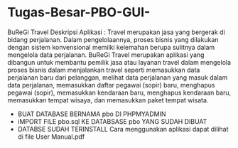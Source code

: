 # Tugas-Besar-PBO-GUI-

BuReGi Travel
Deskripsi Aplikasi :
Travel merupakan jasa yang bergerak di bidang perjalanan. Dalam pengelolaannya, proses bisnis yang dilakukan dengan sistem konvensional memilki kelemahan berupa sulitnya dalam mengelola data perjalanan. BuReGi Travel merupakan aplikasi yang dibangun untuk membantu pemilik jasa atau layanan travel dalam mengelola proses bisnis dalam menjalankan travel seperti memasukkan data perjalanan baru dari pelanggan, melihat data perjalanan yang masuk dalam data perjalanan, memasukkan daftar pegawai (sopir) baru, menghapus pegawai (sopir), memasukkan kendaraan baru, menghapus kendaraan baru, memasukkan tempat wisaya, dan memasukkan paket tempat wisata.   

- BUAT DATABASE BERNAMA pbo DI PHPMYADMIN
- iMPORT FILE pbo.sql KE DATABSASE pbo YANG SUDAH DIBUAT
- DATABSE SUDAH TERINSTALL
Cara menggunakan aplikasi dapat dilihat di file User Manual.pdf
